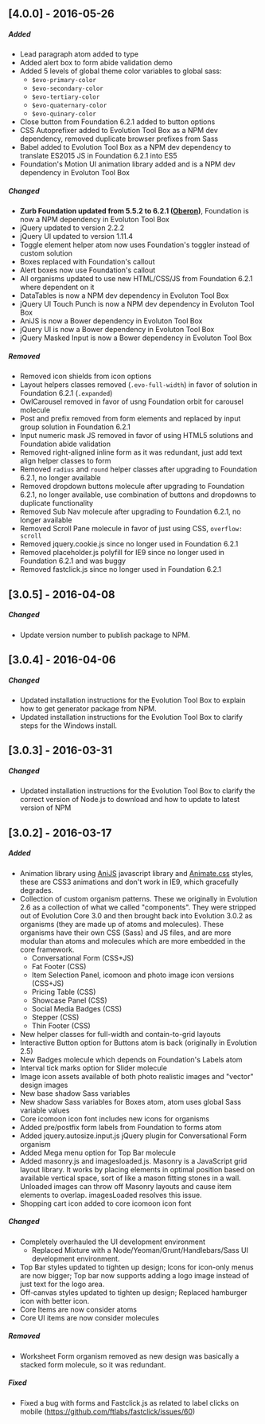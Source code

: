 <!--
## [Unreleased]
-->

## [4.0.0] - 2016-05-26

##### Added
- Lead paragraph atom added to type
- Added alert box to form abide validation demo
- Added 5 levels of global theme color variables to global sass: 
	- `$evo-primary-color`
	- `$evo-secondary-color`
	- `$evo-tertiary-color`
	- `$evo-quaternary-color`
	- `$evo-quinary-color`
- Close button from Foundation 6.2.1 added to button options
- CSS Autoprefixer added to Evolution Tool Box as a NPM dev dependency, removed duplicate browser prefixes from Sass
- Babel added to Evolution Tool Box as a NPM dev dependency to translate ES2015 JS in Foundation 6.2.1 into ES5
- Foundation's Motion UI animation library added and is a NPM dev dependency in Evoluton Tool Box

##### Changed
- **Zurb Foundation updated from 5.5.2 to 6.2.1 ([Oberon](https://github.com/zurb/foundation-sites/releases/tag/v6.2.1))**, Foundation is now a NPM dependency in Evoluton Tool Box
- jQuery updated to version 2.2.2
- jQuery UI updated to version 1.11.4
- Toggle element helper atom now uses Foundation's toggler instead of custom solution
- Boxes replaced with Foundation's callout
- Alert boxes now use Foundation's callout
- All organisms updated to use new HTML/CSS/JS from Foundation 6.2.1 where dependent on it
- DataTables is now a NPM dev dependency in Evoluton Tool Box
- jQuery UI Touch Punch is now a NPM dev dependency in Evoluton Tool Box
- AniJS is now a Bower dependency in Evoluton Tool Box
- jQuery UI is now a Bower dependency in Evoluton Tool Box
- jQuery Masked Input is now a Bower dependency in Evoluton Tool Box

##### Removed
- Removed icon shields from icon options
- Layout helpers classes removed (`.evo-full-width`) in favor of solution in Foundation 6.2.1 (`.expanded`)
- OwlCarousel removed in favor of usng Foundation orbit for carousel molecule
- Post and prefix removed from form elements and replaced by input group solution in Foundation 6.2.1
- Input numeric mask JS removed in favor of using HTML5 solutions and Foundation abide validation
- Removed right-aligned inline form as it was redundant, just add text align helper classes to form
- Removed `radius` and `round` helper classes after upgrading to Foundation 6.2.1, no longer available
- Removed dropdown buttons molecule after upgrading to Foundation 6.2.1, no longer available, use combination of buttons and dropdowns to duplicate functionality
- Removed Sub Nav molecule after upgrading to Foundation 6.2.1, no longer available
- Removed Scroll Pane molecule in favor of just using CSS, `overflow: scroll`
- Removed jquery.cookie.js since no longer used in Foundation 6.2.1
- Removed placeholder.js polyfill for IE9 since no longer used in Foundation 6.2.1 and was buggy
- Removed fastclick.js since no longer used in Foundation 6.2.1

## [3.0.5] - 2016-04-08

##### Changed
- Update version number to publish package to NPM.

## [3.0.4] - 2016-04-06

##### Changed
- Updated installation instructions for the Evolution Tool Box to explain how to get generator package from NPM.
- Updated installation instructions for the Evolution Tool Box to clarify steps for the Windows install.

## [3.0.3] - 2016-03-31

##### Changed
- Updated installation instructions for the Evolution Tool Box to clarify the correct version of Node.js to download and how to update to latest version of NPM

## [3.0.2] - 2016-03-17

##### Added
- Animation library using [AniJS](http://anijs.github.io/) javascript library and [Animate.css](https://github.com/daneden/animate.css) styles, these are CSS3 animations and don't work in IE9, which gracefully degrades.
- Collection of custom organism patterns. These we originally in Evolution 2.6 as a collection of what we called "components". They were stripped out of Evolution Core 3.0 and then brought back into Evolution 3.0.2 as organisms (they are made up of atoms and molecules). These organisms have their own CSS (Sass) and JS files, and are more modular than atoms and molecules which are more embedded in the core framework.
	- Conversational Form (CSS+JS)
	- Fat Footer (CSS)
	- Item Selection Panel, icomoon and photo image icon versions (CSS+JS)
	- Pricing Table (CSS)
	- Showcase Panel (CSS)
	- Social Media Badges (CSS)
	- Stepper (CSS)
	- Thin Footer (CSS)
- New helper classes for full-width and contain-to-grid layouts
- Interactive Button option for Buttons atom is back (originally in Evolution 2.5)
- New Badges molecule which depends on Foundation's Labels atom
- Interval tick marks option for Slider molecule
- Image icon assets available of both photo realistic images and "vector" design images
- New base shadow Sass variables
- New shadow Sass variables for Boxes atom, atom uses global Sass variable values
- Core icomoon icon font includes new icons for organisms
- Added pre/postfix form labels from Foundation to forms atom
- Added jquery.autosize.input.js jQuery plugin for Conversational Form organism
- Added Mega menu option for Top Bar molecule
- Added masonry.js and imagesloaded.js. Masonry is a JavaScript grid layout library. It works by placing elements in optimal position based on available vertical space, sort of like a mason fitting stones in a wall. Unloaded images can throw off Masonry layouts and cause item elements to overlap. imagesLoaded resolves this issue.
- Shopping cart icon added to core icomoon icon font

##### Changed
- Completely overhauled the UI development environment
	- Replaced Mixture with a Node/Yeoman/Grunt/Handlebars/Sass UI development environment.
- Top Bar styles updated to tighten up design; Icons for icon-only menus are now bigger; Top bar now supports adding a logo image instead of just text for the logo area.
- Off-canvas styles updated to tighten up design; Replaced hamburger icon with better icon.
- Core Items are now consider atoms
- Core UI items are now consider molecules

<!--
##### Deprecated
-->

##### Removed
- Worksheet Form organism removed as new design was basically a stacked form molecule, so it was redundant.

##### Fixed
- Fixed a bug with forms and Fastclick.js as related to label clicks on mobile (https://github.com/ftlabs/fastclick/issues/60)